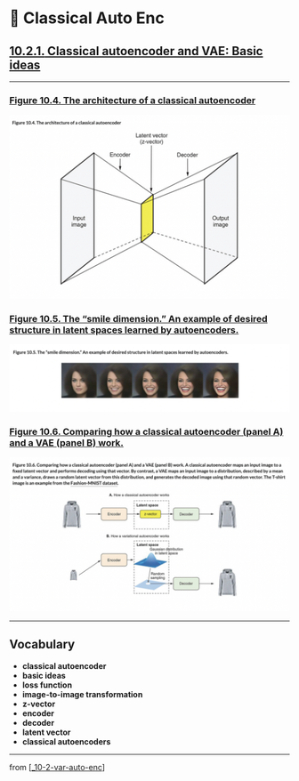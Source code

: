 # 🦋 Classical Auto Enc

## [**10.2.1.** Classical autoencoder and VAE: Basic ideas](https://livebook.manning.com/book/deep-learning-with-javascript/chapter-10/72)

---

### [**Figure 10.4.** The architecture of a classical autoencoder](https://livebook.manning.com/book/deep-learning-with-javascript/chapter-10/ch10fig04)

<img src="../../../assets/figures/Figure_10-4.png">

### [**Figure 10.5.** The “smile dimension.” An example of desired structure in latent spaces learned by autoencoders.](https://livebook.manning.com/book/deep-learning-with-javascript/chapter-10/ch10fig05)

<img src="../../../assets/figures/Figure_10-5.png">

### [**Figure 10.6.** Comparing how a classical autoencoder (panel A) and a VAE (panel B) work.](https://livebook.manning.com/book/deep-learning-with-javascript/chapter-10/ch10fig06)

<img src="../../../assets/figures/Figure_10-6.png">

---

## **Vocabulary**

- **classical autoencoder**
- **basic ideas**
- **loss function**
- **image-to-image transformation**
- **z-vector**
- **encoder**
- **decoder**
- **latent vector**
- **classical autoencoders**

---

from [[_10-2-var-auto-enc]]

[//begin]: # "Autogenerated link references for markdown compatibility"
[_10-2-var-auto-enc]: _10-2-var-auto-enc.md "🦋 Var Auto Enc"
[//end]: # "Autogenerated link references"
